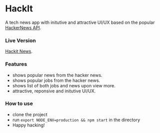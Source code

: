 # HackIt
A tech news app with initutive and attractive UI/UX based on the popular <a href='https://github.com/HackerNews/API'>HackerNews API</a>.

### Live Version
<a href='https://hackitnews.netlify.app/'>Hackit News</a>.


### Features
- shows popular news from the hacker news.
- shows popular jobs from the hacker news.
- shows list of both jobs and news upon view more.
- attractive, reponsive and initutive UI/UX.


### How to use
- clone the project
- run `export NODE_ENV=production && npm start` in the directory
- Happy hacking!
